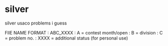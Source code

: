 # silver

silver usaco problems i guess

FIlE NAME FORMAT : ABC_XXXX : 
A = contest month/open : 
B = division : 
C = problem no. : 
XXXX = additional status (for personal use)
